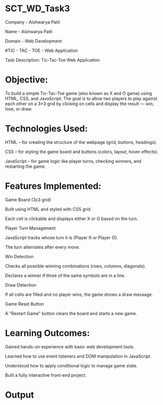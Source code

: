 # SCT_WD_Task3

Company - Aishwarya Patil

Name - Aishwarya Patil

Domain - Web Development

#TIC - TAC - TOE - Web Application

Task Description: Tic-Tac-Toe Web Application

# Objective:
To build a simple Tic-Tac-Toe game (also known as X and O game) using HTML, CSS, and JavaScript. The goal is to allow two players to play against each other on a 3×3 grid by clicking on cells and display the result — win, lose, or draw.

# Technologies Used:
HTML – for creating the structure of the webpage (grid, buttons, headings).

CSS – for styling the game board and buttons (colors, layout, hover effects).

JavaScript – for game logic like player turns, checking winners, and restarting the game.

# Features Implemented:
Game Board (3x3 grid)

Built using HTML and styled with CSS grid.

Each cell is clickable and displays either X or O based on the turn.

Player Turn Management

JavaScript tracks whose turn it is (Player X or Player O).

The turn alternates after every move.

Win Detection

Checks all possible winning combinations (rows, columns, diagonals).

Declares a winner if three of the same symbols are in a line.

Draw Detection

If all cells are filled and no player wins, the game shows a draw message.

Game Reset Button

A "Restart Game" button clears the board and starts a new game.

# Learning Outcomes:
Gained hands-on experience with basic web development tools.

Learned how to use event listeners and DOM manipulation in JavaScript.

Understood how to apply conditional logic to manage game state.

Built a fully interactive front-end project.

# Output



